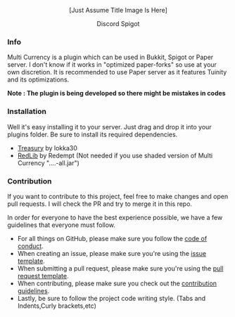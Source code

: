 <p align = "center"> [Just Assume Title Image Is Here]</p>
<p align = "center"> Discord    Spigot </p>

### Info
Multi Currency is a plugin which can be used in Bukkit, Spigot or Paper server. I don't know if
it works in "optimized paper-forks" so use at your own discretion. It is recommended to use Paper server as it
features Tuinity and its optimizations.

**Note : The plugin is being developed so there might be mistakes in codes**

### Installation
Well it's easy installing it to your server. Just drag and drop it into your plugins folder. Be sure to install its required
dependencies.
- [Treasury](https://www.spigotmc.org/resources/treasury.99531/) by lokka30
- [RedLib](https://www.spigotmc.org/resources/redlib.78713/) by Redempt
  (Not needed if you use shaded version of Multi Currency "....-all.jar")
 
### Contribution
If you want to contribute to this project, feel free to make changes and open
pull requests. I will check the PR and try to merge it in this repo.


In order for everyone to have the best experience possible, we have a few guidelines that everyone must follow.

- For all things on GitHub, please make sure you follow the [code of conduct](https://github.com/DeathGOD7/MultiCurrency/blob/master/CODE_OF_CONDUCT.md).
- When creating an issue, please make sure you're using the [issue template](https://github.com/DeathGOD7/MultiCurrency/blob/master/ISSUE_TEMPLATE.md).
- When submitting a pull request, please make sure you're using the [pull request template](https://github.com/DeathGOD7/MultiCurrency/blob/master/PULL_REQUEST_TEMPLATE.md).
- When contributing, please make sure you check out the [contribution guidelines](https://github.com/DeathGOD7/MultiCurrency/blob/master/CONTRIBUTING.md).
- Lastly, be sure to follow the project code writing style. (Tabs and Indents,Curly brackets,etc)